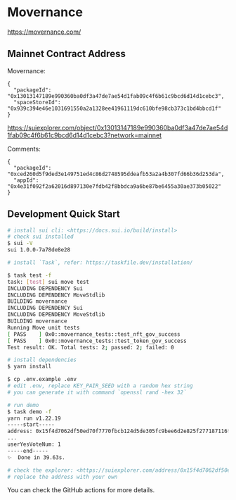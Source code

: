 # Movernance

https://movernance.com/

## Mainnet Contract Address

Movernance:

```
{
  "packageId": "0x13013147189e990360ba0df3a47de7ae54d1fab09c4f6b61c9bcd6d14d1cebc3",
  "spaceStoreId": "0x939c394e46e1031691550a2a1328ee41961119dc610bfe98cb373c1bd4bbcd1f"
}
```

https://suiexplorer.com/object/0x13013147189e990360ba0df3a47de7ae54d1fab09c4f6b61c9bcd6d14d1cebc3?network=mainnet

Comments:

```
{
  "packageId": "0xced260d5f9ded3e149751ed4c86d2748595ddeafb53a2a4b307fd66b36d253da",
  "appId": "0x4e31f092f2a62016d897130e7fdb42f8bbdca9a6be87be6455a30ae373b05022"
}
```

## Development Quick Start

```bash
# install sui cli: <https://docs.sui.io/build/install>
# check sui installed
$ sui -V
sui 1.0.0-7a78de8e28

# install `Task`, refer: https://taskfile.dev/installation/

$ task test -f
task: [test] sui move test
INCLUDING DEPENDENCY Sui
INCLUDING DEPENDENCY MoveStdlib
BUILDING movernance
INCLUDING DEPENDENCY Sui
INCLUDING DEPENDENCY MoveStdlib
BUILDING movernance
Running Move unit tests
[ PASS    ] 0x0::movernance_tests::test_nft_gov_success
[ PASS    ] 0x0::movernance_tests::test_token_gov_success
Test result: OK. Total tests: 2; passed: 2; failed: 0

# install dependencies
$ yarn install

$ cp .env.example .env
# edit .env, replace KEY_PAIR_SEED with a random hex string
# you can generate it with command `openssl rand -hex 32`

# run demo
$ task demo -f
yarn run v1.22.19
-----start-----
address: 0x15f4d7062df50ed70f7770fbcb124d5de305fc9bee6d2e825f277187116f2e4c
...
userYesVoteNum: 1
-----end-----
✨  Done in 39.63s.

# check the explorer: <https://suiexplorer.com/address/0x15f4d7062df50ed70f7770fbcb124d5de305fc9bee6d2e825f277187116f2e4c?network=devnet>
# replace the address with your own
```

You can check the GitHub actions for more details.

